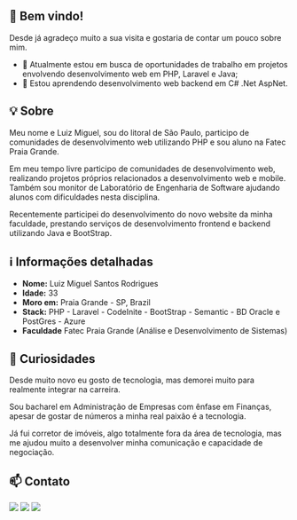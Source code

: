 ## 👋 Bem vindo!

Desde já agradeço muito a sua visita e gostaria de contar um pouco sobre mim.

- 🔭 Atualmente estou em busca de oportunidades de trabalho em projetos envolvendo desenvolvimento web em PHP, Laravel e Java;
- 🌱 Estou aprendendo desenvolvimento web backend em C# .Net AspNet. 

## 💡 Sobre
Meu nome e Luiz Miguel, sou do litoral de São Paulo, participo de comunidades de desenvolvimento web utilizando PHP e sou aluno na Fatec Praia Grande.

Em meu tempo livre participo de comunidades de desenvolvimento web, realizando projetos próprios relacionados a desenvolvimento web e mobile. Também sou monitor de Laboratório de Engenharia de Software ajudando alunos com dificuldades nesta disciplina.

Recentemente participei do desenvolvimento do novo website da minha faculdade, prestando serviços de desenvolvimento frontend e backend utilizando Java e BootStrap.

## ℹ️ Informações detalhadas
- **Nome:** Luiz Miguel Santos Rodrigues
- **Idade:** 33
- **Moro em:** Praia Grande - SP, Brazil
- **Stack:** PHP - Laravel - CodeInite - BootStrap - Semantic - BD Oracle e PostGres - Azure
- **Faculdade** Fatec Praia Grande (Análise e Desenvolvimento de Sistemas)

## 🤔 Curiosidades
  
Desde muito novo eu gosto de tecnologia, mas demorei muito para realmente integrar na carreira.

Sou bacharel em Administração de Empresas com ênfase em Finanças, apesar de gostar de números a minha real paixão é a tecnologia.

Já fui corretor de imóveis, algo totalmente fora da área de tecnologia, mas me ajudou muito a desenvolver minha comunicação e capacidade de negociação.

## 📫 Contato
<div> 
  <a href="https://www.linkedin.com/in/luizmiguelsantos" target="_blank"><img src="https://img.shields.io/badge/-LinkedIn-%230077B5?style=for-the-badge&logo=linkedin&logoColor=white" target="_blank"></a> 
 <a href="https://discord.gg/ME8mG8sG" target="_blank"><img src="https://img.shields.io/badge/Discord-7289DA?style=for-the-badge&logo=discord&logoColor=white" target="_blank"></a> 
  <a href = "mailto:luizmiguel.srodrigues@gmail.com"><img src="https://img.shields.io/badge/-Gmail-%23333?style=for-the-badge&logo=gmail&logoColor=white"></a>
</div>
